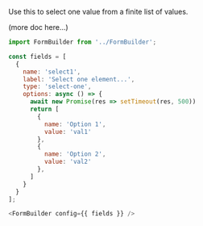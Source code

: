 Use this to select one value from a finite list of values.

(more doc here...)

```js
import FormBuilder from '../FormBuilder';

const fields = [
  {
    name: 'select1',
    label: 'Select one element...',
    type: 'select-one',
    options: async () => {
      await new Promise(res => setTimeout(res, 500))
      return [
        {
          name: 'Option 1',
          value: 'val1'
        },
        {
          name: 'Option 2',
          value: 'val2'
        },
      ]
    }
  }
];

<FormBuilder config={{ fields }} />
```
